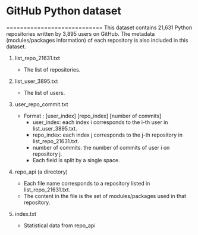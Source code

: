 # GitHub Python dataset
============================
This dataset contains 21,631 Python repositories written by 3,895 users on GitHub.
The metadata (modules/packages information) of each repository is also included in this dataset.

1. list_repo_21631.txt
    - The list of repositories.

2. list_user_3895.txt
    - The list of users.

3. user_repo_commit.txt
   
    - Format : [user_index] [repo_index] [number of commits]
        + user_index: each index i corresponds to the i-th user in list_user_3895.txt.
        + repo_index: each index j corresponds to the j-th repository in list_repo_21631.txt.
        + number of commits: the number of commits of user i on repository j.
        + Each field is split by a single space.

4. repo_api (a directory)
    - Each file name corresponds to a repository listed in list_repo_21631.txt.
    - The content in the file is the set of modules/packages used in that repository.

5. index.txt
    - Statistical data from repo_api


